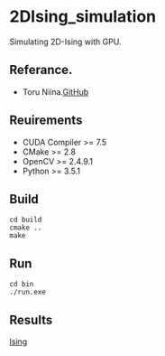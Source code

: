 # 2DIsing_simulation
Simulating 2D-Ising with GPU.

## Referance.
- Toru Niina.[GitHub](https://github.com/ToruNiina)

## Reuirements
- CUDA Compiler >= 7.5
- CMake  >= 2.8
- OpenCV >= 2.4.9.1
- Python >= 3.5.1
## Build
    cd build
    cmake ..
    make
## Run
    cd bin
    ./run.exe

## Results
[Ising](benchmarks/ising.gif)